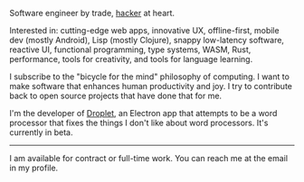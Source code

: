Software engineer by trade, [hacker](https://en.wikipedia.org/wiki/Hacker_culture#cite_ref-7) at heart.

Interested in: cutting-edge web apps, innovative UX, offline-first, mobile dev (mostly Android), Lisp (mostly Clojure), snappy low-latency software, reactive UI, functional programming, type systems, WASM, Rust, performance, tools for creativity, and tools for language learning.

I subscribe to the "bicycle for the mind" philosophy of computing. I want to make software that enhances human productivity and joy. I try to contribute back to open source projects that have done that for me.

I'm the developer of [Droplet](https://www.dropletwriter.com/), an Electron app that attempts to be a word processor that fixes the things I don't like about word processors. It's currently in beta.

---

I am available for contract or full-time work. You can reach me at the email in my profile.
